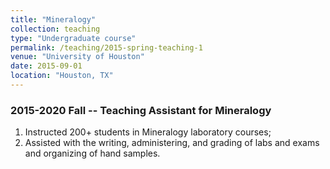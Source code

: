```yaml
---
title: "Mineralogy"
collection: teaching
type: "Undergraduate course"
permalink: /teaching/2015-spring-teaching-1
venue: "University of Houston"
date: 2015-09-01
location: "Houston, TX"
---
```


### 2015-2020 Fall -- Teaching Assistant for Mineralogy
1. Instructed 200+ students in Mineralogy laboratory courses;
2. Assisted with the writing, administering, and grading of labs and exams and organizing of hand samples.


